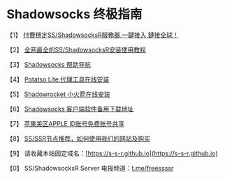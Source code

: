 # Shadowsocks 终极指南

【1】 [付費穩定SS/ShadowsocksR服務器,一鍵接入,鏈接全球！](https://s-s-r.github.io)

【2】 [全网最全的SS/ShadowsocksR安装使用教程](https://shadowsocks-help.github.io/Shadowsocks/)

【3】 [Shadowsocks 帮助导航](https://shadowsocks-help.github.io/)

【4】 [Potatso Lite 代理工具在线安装](https://shadowsocks-help.github.io/Potatso-Lite)

【5】 [Shadowrocket 小火箭在线安装](https://shadowsocks-help.github.io/ios)

【6】 [Shadowsocks 客户端软件备用下载地址](https://shadowsocks-help.github.io/Shadowsocks/download.html)

【7】 [苹果美区APPLE ID账号免费账号共享](https://shadowsocks-help.github.io/Shadowsocks/appleid.html)

【8】 [SS/SSR节点推荐，如何使用我们的网站及购买](wiki.md)

【9】 请收藏本站固定域名：[https://s-s-r.github.io](https://s-s-r.github.io)

【0】 SS/ShadowsocksR Server 电报频道：[t.me/freessssr](https://t.me/joinchat/AAAAAFiGDMSvicw0X8Yc_g)
